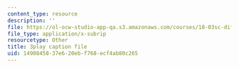 ```yaml
---
content_type: resource
description: ''
file: https://ol-ocw-studio-app-qa.s3.amazonaws.com/courses/18-03sc-differential-equations-fall-2011/1490845837e620ebf768ecf4ab80c265_e3FfmXtkppM.srt
file_type: application/x-subrip
resourcetype: Other
title: 3play caption file
uid: 14908458-37e6-20eb-f768-ecf4ab80c265
---
```

